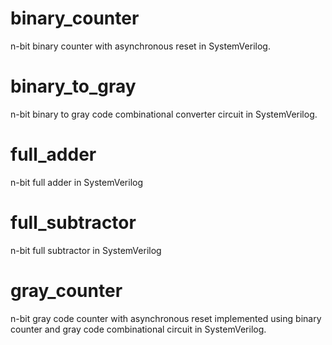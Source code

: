 # binary_counter
n-bit binary counter with asynchronous reset in SystemVerilog. 

# binary_to_gray
n-bit binary to gray code combinational converter circuit in SystemVerilog.

# full_adder
n-bit full adder in SystemVerilog

# full_subtractor
n-bit full subtractor in SystemVerilog

# gray_counter
n-bit gray code counter with asynchronous reset implemented using binary counter and gray code combinational circuit in SystemVerilog. 

